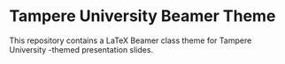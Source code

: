 # Tampere University Beamer Theme

This repository contains a LaTeX Beamer class theme for Tampere University -themed presentation slides.
